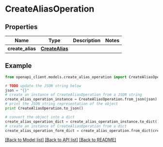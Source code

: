 # CreateAliasOperation


## Properties
Name | Type | Description | Notes
------------ | ------------- | ------------- | -------------
**create_alias** | [**CreateAlias**](CreateAlias.md) |  | 

## Example

```python
from openapi_client.models.create_alias_operation import CreateAliasOperation

# TODO update the JSON string below
json = "{}"
# create an instance of CreateAliasOperation from a JSON string
create_alias_operation_instance = CreateAliasOperation.from_json(json)
# print the JSON string representation of the object
print CreateAliasOperation.to_json()

# convert the object into a dict
create_alias_operation_dict = create_alias_operation_instance.to_dict()
# create an instance of CreateAliasOperation from a dict
create_alias_operation_form_dict = create_alias_operation.from_dict(create_alias_operation_dict)
```
[[Back to Model list]](../README.md#documentation-for-models) [[Back to API list]](../README.md#documentation-for-api-endpoints) [[Back to README]](../README.md)


